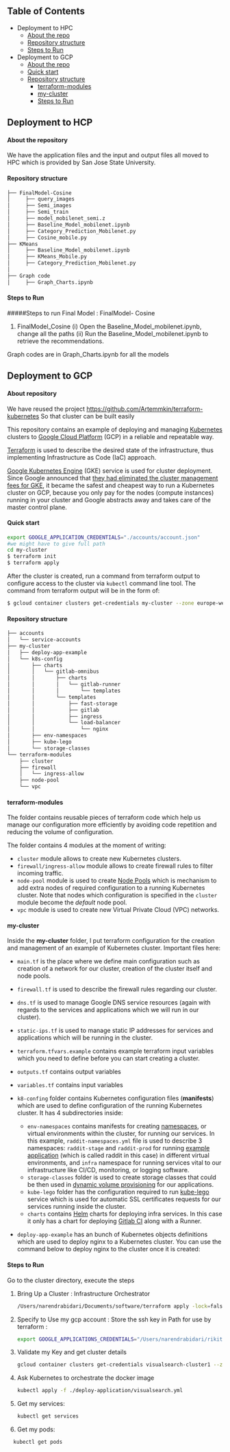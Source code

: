 ## Table of Contents
* Deployment to HPC
   * [About the repo](#about-the-repo)
   * [Repository structure](#repository-structure)
   * [Steps to Run]()
* Deployment to GCP
   * [About the repo](#about-the-repo)
   * [Quick start](#quick-start)
   * [Repository structure](#repository-structure)
     * [terraform-modules](#terraform-modules)
     * [my-cluster](#my-cluster)
     * [Steps to Run]()
 

## Deployment to HCP

#### About the repository
We have the application files and the input and output files all moved to HPC  which is provided by San Jose State University.

#### Repository structure
```bash
├── FinalModel-Cosine
│     ├── query_images
│     ├── Semi_images
│     ├── Semi_train
│     ├── model_mobilenet_semi.z
│     ├── Baseline_Model_mobilenet.ipynb
│     ├── Category_Prediction_Mobilenet.py
│     ├── Cosine_mobile.py
├── KMeans
│     ├── Baseline_Model_mobilenet.ipynb
│     ├── KMeans_Mobile.py
│     ├── Category_Prediction_Mobilenet.py
│
├── Graph code
│     ├── Graph_Charts.ipynb

```
#### Steps to Run
#####Steps to run Final Model : FinalModel- Cosine

1. FinalModel_Cosine
   (i) Open the Baseline_Model_mobilenet.ipynb, change all the paths
   (ii) Run the Baseline_Model_mobilenet.ipynb to retrieve the recommendations.
    
Graph codes are in Graph_Charts.ipynb for all the models 

## Deployment to GCP

#### About repository
We have reused the project https://github.com/Artemmkin/terraform-kubernetes
So that cluster can be built easily

This repository contains an example of deploying and managing [Kubernetes](https://kubernetes.io/) clusters to [Google Cloud Platform](https://cloud.google.com/) (GCP) in a reliable and repeatable way.

[Terraform](https://www.terraform.io/) is used to describe the desired state of the infrastructure, thus implementing Infrastructure as Code (IaC) approach.

[Google Kubernetes Engine](https://cloud.google.com/kubernetes-engine/) (GKE) service is used for cluster deployment. Since Google announced that [they had eliminated the cluster management fees for GKE](https://cloudplatform.googleblog.com/2017/11/Cutting-Cluster-Management-Fees-on-Google-Kubernetes-Engine.html), it became the safest and cheapest way to run a Kubernetes cluster on GCP, because you only pay for the nodes (compute instances) running in your cluster and Google abstracts away and takes care of the master control plane.  


#### Quick start
```bash
export GOOGLE_APPLICATION_CREDENTIALS="./accounts/account.json"   
#we might have to give full path
cd my-cluster
$ terraform init
$ terraform apply
```

After the cluster is created, run a command from terraform output to configure access to the cluster via `kubectl` command line tool. The command from terraform output will be in the form of:

```bash
$ gcloud container clusters get-credentials my-cluster --zone europe-west1-b --project example-123456
```


#### Repository structure
```bash
├── accounts
│   └── service-accounts
├── my-cluster
│   ├── deploy-app-example
│   └── k8s-config
│       ├── charts
│       │   └── gitlab-omnibus
│       │       ├── charts
│       │       │   └── gitlab-runner
│       │       │       └── templates
│       │       └── templates
│       │           ├── fast-storage
│       │           ├── gitlab
│       │           ├── ingress
│       │           └── load-balancer
│       │               └── nginx
│       ├── env-namespaces
│       ├── kube-lego
│       └── storage-classes
└── terraform-modules
    ├── cluster
    ├── firewall
    │   └── ingress-allow
    ├── node-pool
    └── vpc
```

#### terraform-modules
The folder contains reusable pieces of terraform code which help us manage our configuration more efficiently by avoiding code repetition and reducing the volume of configuration.

The folder contains 4 modules at the moment of writing:

* `cluster` module allows to create new Kubernetes clusters.
* `firewall/ingress-allow` module allows to create firewall rules to filter incoming traffic.
* `node-pool` module is used to create [Node Pools](https://cloud.google.com/kubernetes-engine/docs/concepts/node-pools) which is mechanism to add extra nodes of required configuration to a running Kubernetes cluster. Note that nodes which configuration is specified in the `cluster` module become the _default_ node pool.  
* `vpc` module is used to create new Virtual Private Cloud (VPC) networks.

#### my-cluster
Inside the **my-cluster** folder, I put terraform configuration for the creation and management of an example of Kubernetes cluster.
Important files here:

* `main.tf` is the place where we define main configuration such as creation of a network for our cluster, creation of the cluster itself and node pools.
* `firewall.tf` is used to describe the firewall rules regarding our cluster.
* `dns.tf` is used to manage Google DNS service resources (again with regards to the services and applications which we will run in our cluster).
* `static-ips.tf` is used to manage static IP addresses for services and applications which will be running in the cluster.
* `terraform.tfvars.example` contains example terraform input variables which you need to define before you can start creating a cluster.
* `outputs.tf` contains output variables
* `variables.tf` contains input variables

* `k8-confing` folder contains Kubernetes configuration files (**manifests**) which are used to define configuration of the running Kubernetes cluster.
It has 4 subdirectories inside:
    * `env-namespaces` contains manifests for creating [namespaces](https://kubernetes.io/docs/concepts/overview/working-with-objects/namespaces/), or virtual environments within the cluster, for running our services. In this example, `raddit-namespaces.yml` file is used to describe 3 namespaces: `raddit-stage` and `raddit-prod` for running [example application](https://github.com/Artemmkin/kubernetes-gitlab-example) (which is called raddit in this case) in different virtual environments, and `infra` namespace for running services vital to our infrastructure like CI/CD, monitoring, or logging software.
    * `storage-classes` folder is used to create storage classes that could be then used in [dynamic volume provisioning](http://blog.kubernetes.io/2017/03/dynamic-provisioning-and-storage-classes-kubernetes.html) for our applications.
    * `kube-lego` folder has the configuration required to run [kube-lego](https://github.com/jetstack/kube-lego) service which is used for automatic SSL certificates requests for our services running inside the cluster.
    * `charts` contains [Helm](https://github.com/kubernetes/helm) charts for deploying infra services. In this case it only has a chart for deploying [Gitlab CI](https://about.gitlab.com/features/gitlab-ci-cd/) along with a Runner.

* `deploy-app-example` has an bunch of Kubernetes objects definitions which are used to deploy nginx to a Kubernetes cluster. You can use the command below to deploy nginx to the cluster once it is created:

#### Steps to Run

Go to the cluster directory, execute the steps 
1. Bring Up a Cluster : Infrastructure Orchestrator 
    ```bash 
    /Users/narendrabidari/Documents/software/terraform apply -lock=false
    ```
2. Specify to Use my gcp account : Store the ssh key in Path for use by terraform :
    ```bash 
    export GOOGLE_APPLICATIONS_CREDENTIALS="/Users/narendrabidari/rikitha-git/visualsearch-terraform/accounts/account.json"
    ```
3. Validate my Key and get cluster details 
    ```bash 
    gcloud container clusters get-credentials visualsearch-cluster1 --zone us-west1-b --project visualsearch-232720
    ```
4. Ask Kubernetes to orchestrate the docker image
    ```bash 
    kubectl apply -f ./deploy-application/visualsearch.yml
    ```
5. Get my services:
    ```bash  
    kubectl get services
    ```
6. Get my pods:
  ```bash 
    kubectl get pods
  ```

